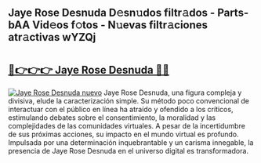 ## Jaye Rose Desnuda D𝚎sn𝚞dos filtr𝚊dos - Parts-bAA Vid𝚎os f𝚘tos - N𝚞evas filtr𝚊ciones atr𝚊ctivas wYZQj

# <h2><a href="http://mb5r8c3.tromn.icu/?c=Jaye+Rose+Desnuda">🔗👉👉👉 Jaye Rose Desnuda 🔗🔗</a></h2>

[![Jaye Rose Desnuda nuevo](https://i.imgur.com/pEAQMta.gif)](http://mb5r8c3.tromn.icu/?c=Jaye+Rose+Desnuda)
Jaye Rose Desnuda, una figura compleja y divisiva, elude la caracterización simple. Su método poco convencional de interactuar con el público en línea ha atraído y ofendido a los críticos, estimulando debates sobre el consentimiento, la moralidad y las complejidades de las comunidades virtuales. A pesar de la incertidumbre de sus próximas acciones, su impacto en el mundo virtual es profundo. Impulsada por una determinación inquebrantable y un carisma innegable, la presencia de Jaye Rose Desnuda en el universo digital es transformadora.
